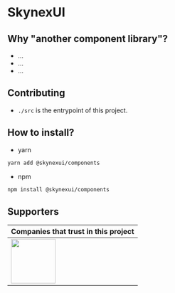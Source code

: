 # SkynexUI

## Why "another component library"?
- ...
- ...
- ...

## Contributing
- `./src` is the entrypoint of this project.

## How to install?
- yarn
```sh
yarn add @skynexui/components
```

- npm
```sh
npm install @skynexui/components
```

## Supporters

| Companies that trust in this project |
| --- |
| [<img src="https://www.likeaboss.com.br/wp-content/uploads/2016/02/alura-dark.svg" width="100px" />](https://alura.com.br/) |
